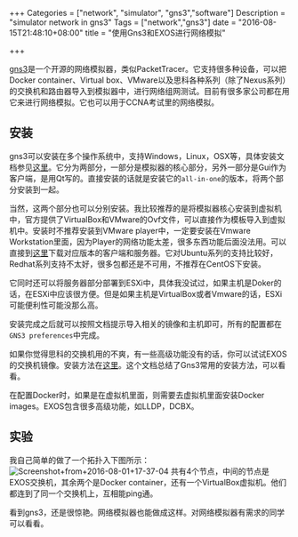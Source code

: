 +++
Categories = ["network", "simulator", "gns3","software"]
Description = "simulator network in gns3"
Tags = ["network","gns3"]
date = "2016-08-15T21:48:10+08:00"
title = "使用Gns3和EXOS进行网络模拟"

+++

[gns3](https://www.gns3.com/)是一个开源的网络模拟器，类似PacketTracer。它支持很多种设备，可以把Docker container、Virtual box、VMware以及思科各种系列（除了Nexus系列）的交换机和路由器导入到模拟器中，进行网络组网测试。目前有很多家公司都在用它来进行网络模拟。它也可以用于CCNA考试里的网络模拟。

## 安装
gns3可以安装在多个操作系统中，支持Windows，Linux，OSX等，具体安装文档参见[这里](https://www.gns3.com/support/docs/quick-start-guide-for-windows-us)。它分为两部分，一部分是模拟器的核心部分，另外一部分是Gui作为客户端，是用Qt写的。直接安装的话就是安装它的`all-in-one`的版本，将两个部分安装到一起。

当然，这两个部分也可以分别安装。我比较推荐的是将模拟器核心安装到虚拟机中，官方提供了VirtualBox和VMware的Ovf文件，可以直接作为模板导入到虚拟机中。安装时不推荐安装到VMware player中，一定要安装在Vmware Workstation里面，因为Player的网络功能太差，很多东西功能后面没法用。可以直接到[这里](https://github.com/GNS3/gns3-gui/releases)下载对应版本的客户端和服务器。它对Ubuntu系列的支持比较好，Redhat系列支持不太好，很多包都还是不可用，不推荐在CentOS下安装。  

它同时还可以将服务器部分部署到ESXi中，具体我没试过，如果主机是Doker的话，在ESXi中应该很方便。但是如果主机是VirtualBox或者Vmware的话，ESXi可能便利性可能没那么高。

安装完成之后就可以按照文档提示导入相关的镜像和主机即可，所有的配置都在`GNS3 preferences`中完成。

如果你觉得思科的交换机用的不爽，有一些高级功能没有的话，你可以试试EXOS的交换机镜像。安装方法在[这里](https://github.com/extremenetworks/Virtual_EXOS/blob/master/GNS3_EXOS-VM_Guide.md)。这个文档总结了Gns3常用的安装方法，可以看看。

在配置Docker时，如果是在虚拟机里面，则需要去虚拟机里面安装Docker images。EXOS包含很多高级功能，如LLDP，DCBX。
## 实验
我自己简单的做了一个拓扑入下图所示：
![Screenshot+from+2016-08-01+17-37-04](https://qhsong.blob.core.windows.net/qhsong-blog/2016/08/Screenshot+from+2016-08-01+17-37-04.png)
共有4个节点，中间的节点是EXOS交换机，其余两个是Docker container，还有一个VirtualBox虚拟机。他们都连到了同一个交换机上，互相能ping通。


看到gns3，还是很惊艳。网络模拟器也能做成这样。对网络模拟器有需求的同学可以看看。


